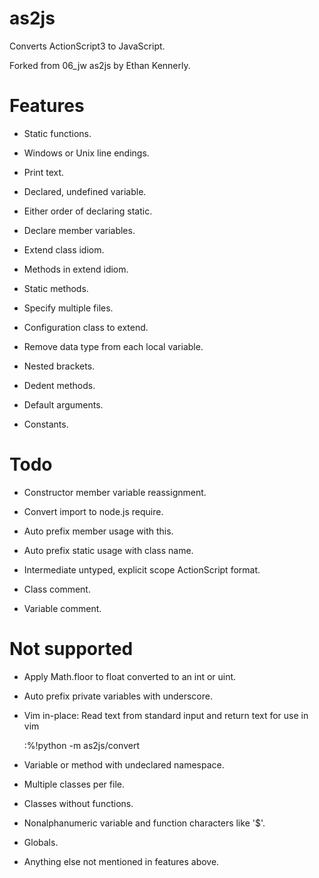 as2js
=====

Converts ActionScript3 to JavaScript.

Forked from 06\_jw as2js by Ethan Kennerly.

Features
========

 * Static functions.

 * Windows or Unix line endings.

 * Print text.

 * Declared, undefined variable.

 * Either order of declaring static.

 * Declare member variables.

 * Extend class idiom.

 * Methods in extend idiom.

 * Static methods.

 * Specify multiple files.

 * Configuration class to extend.

 * Remove data type from each local variable.

 * Nested brackets.

 * Dedent methods.

 * Default arguments.

 * Constants.

Todo
====

 * Constructor member variable reassignment.

 * Convert import to node.js require.

 * Auto prefix member usage with this.

 * Auto prefix static usage with class name.

 * Intermediate untyped, explicit scope ActionScript format.

 * Class comment.

 * Variable comment.



Not supported
=============

 * Apply Math.floor to float converted to an int or uint.

 * Auto prefix private variables with underscore.

 * Vim in-place:  Read text from standard input and return text for use in vim 

    :%!python -m as2js/convert

 * Variable or method with undeclared namespace.

 * Multiple classes per file.

 * Classes without functions.
 
 * Nonalphanumeric variable and function characters like '$'.

 * Globals.

 * Anything else not mentioned in features above.
